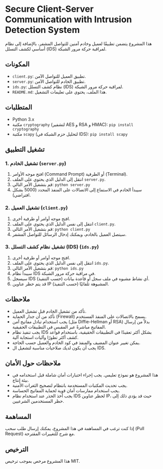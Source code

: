 # Secure Client-Server Communication with Intrusion Detection System

هذا المشروع يتضمن تطبيقًا لعميل وخادم آمنين للتواصل المشفر، بالإضافة إلى نظام أساسي لكشف التسلل (IDS) لمراقبة حركة مرور الشبكة.

## المكونات

* `client.py`: تطبيق العميل للتواصل الآمن.
* `server.py`: تطبيق الخادم للتواصل الآمن.
* `ids.py`: نظام كشف التسلل (IDS) لمراقبة حركة مرور الشبكة.
* `README.md`: هذا الملف، يحتوي على تعليمات التشغيل.

## المتطلبات

* Python 3.x
* مكتبة `cryptography` (لتشفير AES و RSA و HMAC): `pip install cryptography`
* مكتبة `scapy` (لتحليل حزم الشبكة في IDS): `pip install scapy`

## تشغيل التطبيق

### 1. تشغيل الخادم (`server.py`)

1.  افتح موجه الأوامر (Command Prompt) أو الطرفية (Terminal).
2.  انتقل إلى الدليل الذي يحتوي على الملف `server.py`.
3.  قم بتشغيل الأمر التالي: `python server.py`
4.  سيبدأ الخادم في الاستماع إلى الاتصالات على المنفذ المحدد (5000 بشكل افتراضي).

### 2. تشغيل العميل (`client.py`)

1.  افتح موجه أوامر أو طرفية أخرى.
2.  انتقل إلى نفس الدليل الذي يحتوي على الملف `client.py`.
3.  قم بتشغيل الأمر التالي: `python client.py`
4.  سيتصل العميل بالخادم، ويمكنك إدخال الرسائل للتواصل المشفر.

### 3. تشغيل نظام كشف التسلل (IDS) (`ids.py`)

1.  افتح موجه أوامر أو طرفية أخرى.
2.  انتقل إلى نفس الدليل الذي يحتوي على الملف `ids.py`.
3.  قم بتشغيل الأمر التالي: `python ids.py`
4.  سيبدأ نظام IDS في مراقبة حركة مرور الشبكة.
5.  سيسجل IDS أي نشاط مشبوه في ملف سجل أو قاعدة بيانات (حسب التنفيذ).
6.  قد يتم حظر عناوين IP المشبوهة تلقائيًا (حسب التنفيذ).

## ملاحظات

* تأكد من تشغيل الخادم قبل تشغيل العميل.
* تأكد من أن جدار الحماية (Firewall) يسمح بالاتصالات على المنفذ المستخدم.
* يجب استخدام تبادل مفاتيح آمن (مثل Diffie-Hellman أو RSA) بدلاً من إرسال المفاتيح مباشرةً عبر المقبس في التطبيقات الحقيقية.
* يجب تنفيذ نظام IDS بشكل أكثر تعقيدًا في التطبيقات الحقيقية، باستخدام قواعد كشف أكثر تطورًا وآليات استجابة آلية.
* يمكن تغيير عنوان المضيف والمنفذ في كود الخادم والعميل حسب الحاجة.
* يجب أن يكون لديك صلاحيات مناسبة لتشغيل ال IDS.

## ملاحظات حول الأمان

* هذا المشروع هو نموذج تعليمي. يجب إجراء اختبارات أمان شاملة قبل استخدامه في بيئة إنتاج.
* يجب تحديث المكتبات المستخدمة بانتظام لتصحيح الثغرات الأمنية.
* يجب استخدام ممارسات أمان قوية لحماية المفاتيح الحساسة.
* يجب أخذ الحذر عند استخدام نظام IDS لحظر عناوين IP، حيث قد يؤدي ذلك إلى حظر المستخدمين الشرعيين.

## المساهمة

إذا كنت ترغب في المساهمة في هذا المشروع، يمكنك إرسال طلب سحب (Pull Request) مع شرح للتغييرات المقترحة.

## الترخيص

هذا المشروع مرخص بموجب ترخيص MIT.
